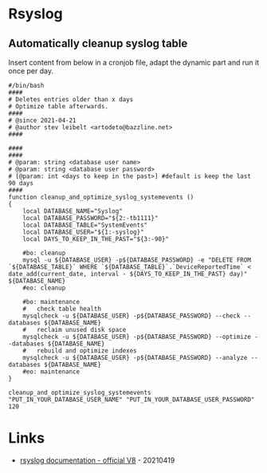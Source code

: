 # Rsyslog

## Automatically cleanup syslog table

Insert content from below in a cronjob file, adapt the dynamic part and run it once per day.

```
#/bin/bash
####
# Deletes entries older than x days
# Optimize table afterwards.
####
# @since 2021-04-21
# @author stev leibelt <artodeto@bazzline.net>
####

####
####
# @param: string <database user name>
# @param: string <database user password>
# [@param: int <days to keep in the past>] #default is keep the last 90 days
####
function cleanup_and_optimize_syslog_systemevents ()
{
    local DATABASE_NAME="Syslog"
    local DATABASE_PASSWORD="${2:-tb1111}"
    local DATABASE_TABLE="SystemEvents"
    local DATABASE_USER="${1:-syslog}"
    local DAYS_TO_KEEP_IN_THE_PAST="${3:-90}"

    #bo: cleanup
    mysql -u ${DATABASE_USER} -p${DATABASE_PASSWORD} -e "DELETE FROM `${DATABASE_TABLE}` WHERE `${DATABASE_TABLE}`.`DeviceReportedTime` < date_add(current_date, interval - ${DAYS_TO_KEEP_IN_THE_PAST} day)" ${DATABASE_NAME}
    #eo: cleanup

    #bo: maintenance
    #   check table health
    mysqlcheck -u ${DATABASE_USER} -p${DATABASE_PASSWORD} --check --databases ${DATABASE_NAME}
    #   reclaim unused disk space
    mysqlcheck -u ${DATABASE_USER} -p${DATABASE_PASSWORD} --optimize --databases ${DATABASE_NAME}
    #   rebuild and optimize indexes
    mysqlcheck -u ${DATABASE_USER} -p${DATABASE_PASSWORD} --analyze --databases ${DATABASE_NAME}
    #eo: maintenance
}

cleanup_and_optimize_syslog_systemevents "PUT_IN_YOUR_DATABASE_USER_NAME" "PUT_IN_YOUR_DATABASE_USER_PASSWORD" 120
```

# Links

* [rsyslog documentation - official V8](https://www.rsyslog.com/doc/v8-stable/) - 20210419
